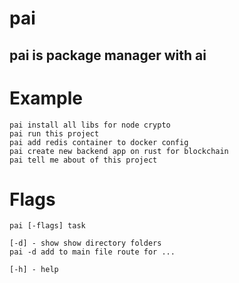 # pai

## pai is package manager with ai

# Example
```shell
pai install all libs for node crypto
pai run this project
pai add redis container to docker config
pai create new backend app on rust for blockchain
pai tell me about of this project
```

# Flags
```shell
pai [-flags] task

[-d] - show show directory folders
pai -d add to main file route for ...

[-h] - help
```
